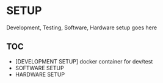 # SETUP
Development, Testing, Software, Hardware setup goes here

## TOC

- [DEVELOPMENT SETUP] docker container for dev/test
- SOFTWARE SETUP
- HARDWARE SETUP
